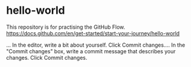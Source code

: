 # hello-world
This repository is for practising the GitHub Flow. https://docs.github.com/en/get-started/start-your-journey/hello-world

...
In the editor, write a bit about yourself.
Click Commit changes....
In the "Commit changes" box, write a commit message that describes your changes.
Click Commit changes.
